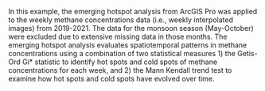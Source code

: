 In this example, the emerging hotspot analysis from ArcGIS Pro was applied to the weekly methane concentrations data (i.e., weekly interpolated images) from 2019-2021. The data for the monsoon season (May-October) were excluded due to extensive missing data in those months. The emerging hotspot analysis evaluates spatiotemporal patterns in methane concentrations using a combination of two statistical measures 1) the Getis-Ord Gi* statistic to identify hot spots and cold spots of methane concentrations for each week, and 2) the Mann Kendall trend test to examine how hot spots and cold spots have evolved over time. 
